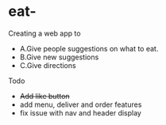 # eat-
Creating a web app to 
- A.Give people suggestions on what to eat. 
- B.Give new suggestions
- C.Give directions 

Todo 
- ~~Add like button~~
- add menu, deliver and order features
- fix issue with nav and header display
